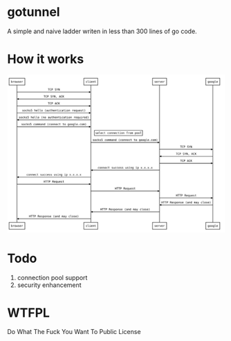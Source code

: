 # gotunnel

A simple and naive ladder writen in less than 300 lines of go code.

# How it works

<img src="./doc/flow.svg">

# Todo

1. connection pool support
2. security enhancement

# WTFPL 

Do What The Fuck You Want To Public License

